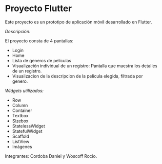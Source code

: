 # Proyecto Flutter

Este proyecto es un prototipo de aplicación móvil desarrollado en Flutter.

*Descripción:*

El proyecto consta de 4 pantallas:

* Login
* Home
* Lista de generos de peliculas
* Visualización individual de un registro: Pantalla que muestra los detalles de un registro.
* Visualizacion de la descripcion de la pelicula elegida, filtrada por genero.

*Widgets utilizados:*

* Row
* Column
* Container
* Textbox
* Sizebox
* StatelessWidget
* StatefulWidget
* Scaffold
* ListView
* Imágenes

Integrantes: Cordoba Daniel y Woscoff Rocio.
